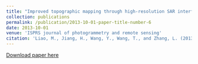 ```yaml
---
title: "Improved topographic mapping through high-resolution SAR interferometry with atmospheric effect removal"
collection: publications
permalink: /publication/2013-10-01-paper-title-number-6
date: 2013-10-01
venue: 'ISPRS journal of photogrammetry and remote sensing'
citation: 'Liao, M., Jiang, H., Wang, Y., Wang, T., and Zhang, L. (2013). Improved topographic mapping through high-resolution SAR interferometry with atmospheric effect removal. ISPRS journal of photogrammetry and remote sensing, 80, 72-79.'
---
```

[Download paper here](http://academicpages.github.io/files/paper2.pdf)
